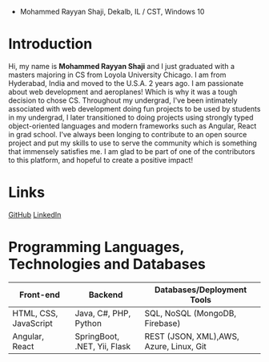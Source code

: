 * Mohammed Rayyan Shaji, Dekalb, IL / CST, Windows 10
# Introduction
Hi, my name is **Mohammed Rayyan Shaji** and I just graduated with a masters majoring in CS from Loyola University Chicago. I am from Hyderabad, India and moved to the U.S.A. 2 years ago. 
I am passionate about web development and aeroplanes! Which is why it was a tough decision to chose CS. Throughout my undergrad, I've been intimately associated with web development doing fun projects 
to be used by students in my undergrad, I later transitioned to doing projects using strongly typed object-oriented languages and modern frameworks such as Angular, React in grad school.
I've always been longing to contribute to an open source project and put my skills to use to serve the community which is something that immensely satisfies me. 
I am glad to be part of one of the contributors to this platform, and hopeful to create a positive impact!

# Links
[GitHub](http://www.github.com/rayyanshaji)
[LinkedIn](http://www.linkedin.com/in/rayyan-shaji)

# Programming Languages, Technologies and Databases
Front-end | Backend | Databases/Deployment Tools
----------|---------| --------------------------
HTML, CSS, JavaScript | Java, C#, PHP, Python | SQL, NoSQL (MongoDB, Firebase)
Angular, React | SpringBoot, .NET, Yii, Flask | REST (JSON, XML),AWS, Azure, Linux, Git

